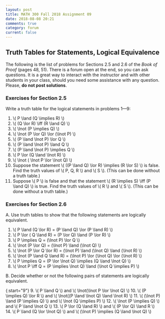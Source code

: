 ```yaml
---
layout: post
title: MATH 300 Fall 2018 Assignment 09
date: 2018-08-08 20:21
comments: true
category: forum
current: false
---
```


## Truth Tables for Statements, Logical Equivalence

<div class="alert alert-info">
	The following is the list of problems for Sections 2.5 and 2.6 of the <em>Book of Proof</em> (pages 48, 51).  There is a forum open at the end, so you can ask questions.  It is a great way to interact with the instructor and with other students in your class, should you need some assistance with any question. Please, <strong>do not post solutions</strong>.
</div>

### Exercises for Section 2.5

Write a truth table for the logical statements in problems 1—9:

1. \\( P \land (Q \implies R) \\)
2. \\( (Q \lor R) \iff (R \land Q) \\)
3. \\( \lnot (P \implies Q) \\)
4. \\( \lnot (P \lor Q) \lor (\lnot P) \\)
5. \\( (P \land \lnot P) \lor Q \\)
6. \\( (P \land \lnot P) \land Q \\)
7. \\( (P \land \lnot P) \implies Q \\)
8. \\( P \lor (Q \land \lnot R) \\)
9. \\( \lnot ( \lnot P \lor \lnot Q) \\)
10. Suppose the statement \\( ((P \land Q) \lor R) \implies (R \lor S) \\) is false.   Find the truth values of \\( P, Q, R \\) and \\( S \\).  (This can be done without a truth table.)
11. Suppose \\( P \\) is false and that the statement \\( (R \implies S) \iff (P \land Q) \\) is true.  Find the truth values of \\( R \\) and \\( S  \\).  (This can be done without a truth table.)


### Exercises for Section 2.6

A. Use truth tables to show that the following statements are logically equivalent.
1. \\( P \land (Q \lor R) = (P \land Q) \lor (P \land R) \\)
2. \\( P \lor ( Q \land R) = (P \lor Q) \land (P \lor R) \\)
3. \\( P \implies Q = (\lnot P) \lor Q \\)
4. \\( \lnot (P \lor Q) = (\lnot P) \land (\lnot Q) \\)
5. \\( \lnot (P \lor Q \lor R) = (\lnot P) \land (\lnot Q) \land (\lnot R) \\)
6. \\( \lnot (P \land Q \land R) = (\lnot P) \lor (\lnot Q) \lor (\lnot R) \\)
7. \\( P \implies Q = (P \lor \lnot Q) \implies (Q \land \lnot Q) \\)
8. \\( \lnot P \iff Q = (P \implies \lnot Q) \land (\lnot Q \implies P) \\)


 B. Decide whether or not the following pairs of statements are logically equivalent.

{:start="9"}
9. \\( P \land Q \\) and \\( \lnot(\lnot P \lor \lnot Q) \\)
10. \\( (P \implies Q) \lor R \\) and \\( \lnot((P \land \lnot Q) \land \lnot R) \\)
11. \\( (\lnot P) \land (P \implies Q) \\) and \\( \lnot (Q \implies P) \\)
12. \\( \lnot (P \implies Q) \\) and \\( P \land \lnot Q \\)
13. \\( P \lor (Q \land R) \\) and \\( (P \lor Q) \land R \\)
14. \\( P \land (Q \lor \lnot Q) \\) and \\( (\lnot P) \implies (Q \land \lnot Q) \\)
